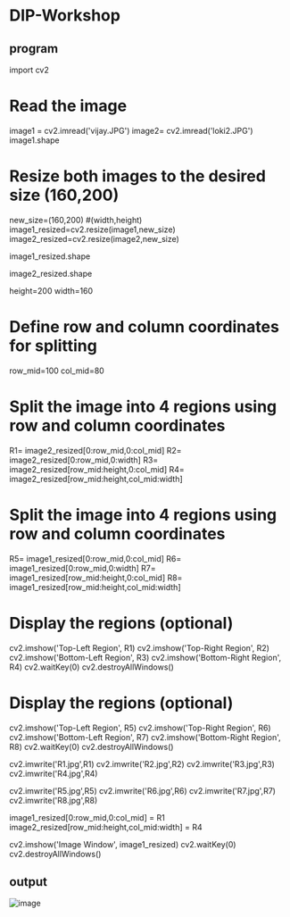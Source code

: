 # DIP-Workshop

## program

import cv2

# Read the image
image1 = cv2.imread('vijay.JPG')
image2= cv2.imread('loki2.JPG')
image1.shape

# Resize both images to the desired size (160,200)
new_size=(160,200) #(width,height)
image1_resized=cv2.resize(image1,new_size)
image2_resized=cv2.resize(image2,new_size)

image1_resized.shape



image2_resized.shape



height=200
width=160

# Define row and column coordinates for splitting
row_mid=100
col_mid=80

# Split the image into 4 regions using row and column coordinates
R1= image2_resized[0:row_mid,0:col_mid]
R2= image2_resized[0:row_mid,0:width]
R3= image2_resized[row_mid:height,0:col_mid]
R4= image2_resized[row_mid:height,col_mid:width]

# Split the image into 4 regions using row and column coordinates
R5= image1_resized[0:row_mid,0:col_mid]
R6= image1_resized[0:row_mid,0:width]
R7= image1_resized[row_mid:height,0:col_mid]
R8= image1_resized[row_mid:height,col_mid:width]

# Display the regions (optional)
cv2.imshow('Top-Left Region', R1)
cv2.imshow('Top-Right Region', R2)
cv2.imshow('Bottom-Left Region', R3)
cv2.imshow('Bottom-Right Region', R4)
cv2.waitKey(0)
cv2.destroyAllWindows()

# Display the regions (optional)
cv2.imshow('Top-Left Region', R5)
cv2.imshow('Top-Right Region', R6)
cv2.imshow('Bottom-Left Region', R7)
cv2.imshow('Bottom-Right Region', R8)
cv2.waitKey(0)
cv2.destroyAllWindows()

cv2.imwrite('R1.jpg',R1)
cv2.imwrite('R2.jpg',R2)
cv2.imwrite('R3.jpg',R3)
cv2.imwrite('R4.jpg',R4)

cv2.imwrite('R5.jpg',R5)
cv2.imwrite('R6.jpg',R6)
cv2.imwrite('R7.jpg',R7)
cv2.imwrite('R8.jpg',R8)

image1_resized[0:row_mid,0:col_mid] = R1
image2_resized[row_mid:height,col_mid:width] = R4

cv2.imshow('Image Window', image1_resized)
cv2.waitKey(0)
cv2.destroyAllWindows()

## output
![image](https://github.com/user-attachments/assets/7fa69cc2-ea5e-48d0-be3b-df7478ba0b3b)
